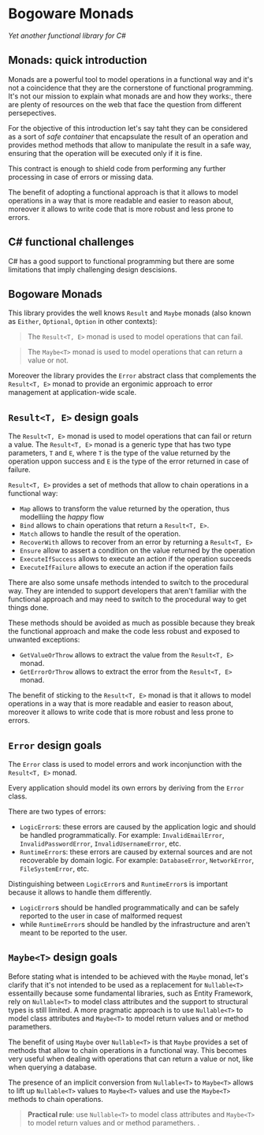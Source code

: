 # Bogoware Monads

_Yet another functional library for C#_

## Monads: quick introduction

Monads are a powerful tool to model operations in a functional way and it's not 
a coincidence that they are the cornerstone of functional programming.
It's not our mission to explain what monads are and how they works:, there are plenty of
resources on the web that face the question from different persepectives.

For the objective of this introduction let's say taht they can be considered 
as a sort of _safe container_ that encapsulate the result of an operation and 
provides method methods that allow to manipulate the result in a safe way, 
ensuring that the operation will be executed only if it is fine.

This contract is enough to shield code from performing any further processing in case
of errors or missing data.

The benefit of adopting a functional approach is that it allows to model operations in a way
that is more readable and easier to reason about, moreover it allows to write code that is more
robust and less prone to errors.

## C# functional challenges

C# has a good support to functional programming but there are some limitations that
imply challenging design descisions.

## Bogoware Monads

This library provides the well knows `Result` and `Maybe` monads (also known as `Either`, `Optional`, `Option` in
other contexts):

> The `Result<T, E>` monad is used to model operations that can fail.

>The `Maybe<T>` monad is used to model operations that can return a value or not.

Moreover the library provides the `Error` abstract class that complements the `Result<T, E>` monad to
provide an ergonimic approach to error management at application-wide scale.

## `Result<T, E>` design goals

The `Result<T, E>` monad is used to model operations that can fail or return a value. The `Result<T, E>` monad is a generic type that has two type parameters, `T` and `E`, where `T` is the type of the value returned by the operation  uppon success and `E` is the type of the error returned in case of failure.

`Result<T, E>` provides a set of methods that allow to chain operations in a functional way:
* `Map` allows to transform the value returned by the operation, thus modelliing the _happy_ flow
* `Bind` allows to chain operations that return a `Result<T, E>`.
* `Match` allows to handle the result of the operation.
* `RecoverWith` allows to recover from an error by returning a `Result<T, E>`
* `Ensure` allow to assert a condition on the value returned by the operation
* `ExecuteIfSuccess` allows to execute an action if the operation succeeds
* `ExecuteIfFailure` allows to execute an action if the operation fails
 
There are also some unsafe methods intended to switch to the procedural way. They are intended to support developers that aren't familiar with the functional approach and may need
to switch to the procedural way to get things done.

These methods should be avoided as much as possible because they break the functional approach
and make the code less robust and exposed to unwanted exceptions:

* `GetValueOrThrow` allows to extract the value from the `Result<T, E>` monad.
* `GetErrorOrThrow` allows to extract the error from the `Result<T, E>` monad. 

The benefit of sticking to the `Result<T, E>` monad is that it allows to model operations in a way that is more readable and easier to reason about, moreover it allows to write code that is more robust and less prone to errors.

## `Error` design goals

The `Error` class is used to model errors and work inconjunction with the `Result<T, E>` monad.

Every application should model its own errors by deriving from the `Error` class.

There are two types of errors:
* `LogicError`s: these errors are caused by the application logic and should be handled programmatically. For example: `InvalidEmailError`, `InvalidPasswordError`, `InvalidUsernameError`, etc.
* `RuntimeError`s: these errors are caused by external sources and are not recoverable by domain logic. For example: `DatabaseError`, `NetworkError`, `FileSystemError`, etc.

Distinguishing between `LogicError`s and `RuntimeError`s is important because it allows to handle them differently.
* `LogicError`s should be handled programmatically and can be safely reported to the user in case of malformed request
* while `RuntimeError`s should be handled by the infrastructure and aren't meant to be reported to the user.

## `Maybe<T>` design goals

Before stating what is intended to be achieved with the `Maybe` monad, let's clarify that it's not intended to be used as a replacement for `Nullable<T>` essentailly because some fundamental libraries, such as Entity Framework, rely on `Nullable<T>` to model class attributes and the support to structural types is still limited. A more pragmatic approach is to use `Nullable<T>` to model class attributes and `Maybe<T>` to model return values and or method paramethers. 

The benefit of using `Maybe` over `Nullable<T>` is that `Maybe` provides a set of methods that allow to chain operations in a functional way. This becomes very useful when dealing with operations that can return a value or not, like when querying a database.

The presence of an implicit conversion from `Nullable<T>` to `Maybe<T>` allows to lift up `Nullable<T>` values to `Maybe<T>` values and use the `Maybe<T>` methods to chain operations.

> **Practical rule**: use `Nullable<T>` to model class attributes and `Maybe<T>` to model return values and or method paramethers.
.

